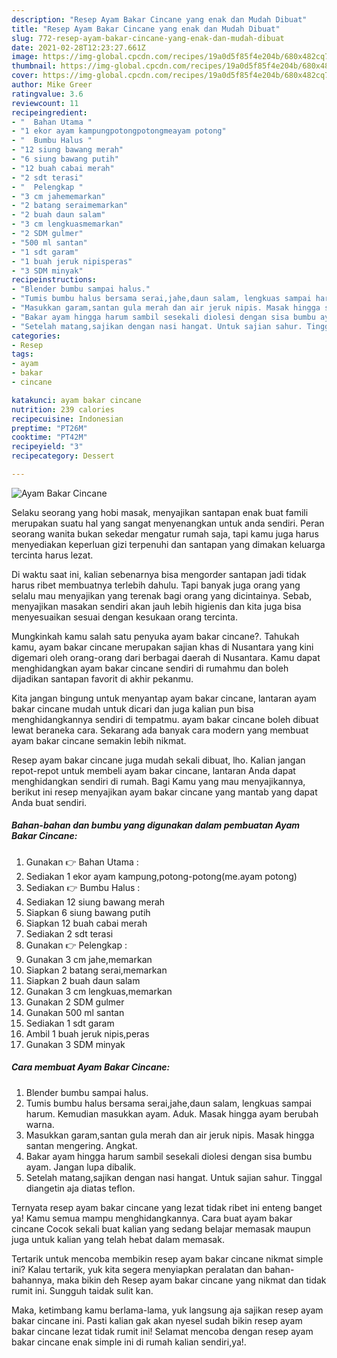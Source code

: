 ```yaml
---
description: "Resep Ayam Bakar Cincane yang enak dan Mudah Dibuat"
title: "Resep Ayam Bakar Cincane yang enak dan Mudah Dibuat"
slug: 772-resep-ayam-bakar-cincane-yang-enak-dan-mudah-dibuat
date: 2021-02-28T12:23:27.661Z
image: https://img-global.cpcdn.com/recipes/19a0d5f85f4e204b/680x482cq70/ayam-bakar-cincane-foto-resep-utama.jpg
thumbnail: https://img-global.cpcdn.com/recipes/19a0d5f85f4e204b/680x482cq70/ayam-bakar-cincane-foto-resep-utama.jpg
cover: https://img-global.cpcdn.com/recipes/19a0d5f85f4e204b/680x482cq70/ayam-bakar-cincane-foto-resep-utama.jpg
author: Mike Greer
ratingvalue: 3.6
reviewcount: 11
recipeingredient:
- "  Bahan Utama "
- "1 ekor ayam kampungpotongpotongmeayam potong"
- "  Bumbu Halus "
- "12 siung bawang merah"
- "6 siung bawang putih"
- "12 buah cabai merah"
- "2 sdt terasi"
- "  Pelengkap "
- "3 cm jahememarkan"
- "2 batang seraimemarkan"
- "2 buah daun salam"
- "3 cm lengkuasmemarkan"
- "2 SDM gulmer"
- "500 ml santan"
- "1 sdt garam"
- "1 buah jeruk nipisperas"
- "3 SDM minyak"
recipeinstructions:
- "Blender bumbu sampai halus."
- "Tumis bumbu halus bersama serai,jahe,daun salam, lengkuas sampai harum. Kemudian masukkan ayam. Aduk. Masak hingga ayam berubah warna."
- "Masukkan garam,santan gula merah dan air jeruk nipis. Masak hingga santan mengering. Angkat."
- "Bakar ayam hingga harum sambil sesekali diolesi dengan sisa bumbu ayam. Jangan lupa dibalik."
- "Setelah matang,sajikan dengan nasi hangat. Untuk sajian sahur. Tinggal diangetin aja diatas teflon."
categories:
- Resep
tags:
- ayam
- bakar
- cincane

katakunci: ayam bakar cincane 
nutrition: 239 calories
recipecuisine: Indonesian
preptime: "PT26M"
cooktime: "PT42M"
recipeyield: "3"
recipecategory: Dessert

---
```



![Ayam Bakar Cincane](https://img-global.cpcdn.com/recipes/19a0d5f85f4e204b/680x482cq70/ayam-bakar-cincane-foto-resep-utama.jpg)

Selaku seorang yang hobi masak, menyajikan santapan enak buat famili merupakan suatu hal yang sangat menyenangkan untuk anda sendiri. Peran seorang  wanita bukan sekedar mengatur rumah saja, tapi kamu juga harus menyediakan keperluan gizi terpenuhi dan santapan yang dimakan keluarga tercinta harus lezat.

Di waktu  saat ini, kalian sebenarnya bisa mengorder santapan jadi tidak harus ribet membuatnya terlebih dahulu. Tapi banyak juga orang yang selalu mau menyajikan yang terenak bagi orang yang dicintainya. Sebab, menyajikan masakan sendiri akan jauh lebih higienis dan kita juga bisa menyesuaikan sesuai dengan kesukaan orang tercinta. 



Mungkinkah kamu salah satu penyuka ayam bakar cincane?. Tahukah kamu, ayam bakar cincane merupakan sajian khas di Nusantara yang kini digemari oleh orang-orang dari berbagai daerah di Nusantara. Kamu dapat menghidangkan ayam bakar cincane sendiri di rumahmu dan boleh dijadikan santapan favorit di akhir pekanmu.

Kita jangan bingung untuk menyantap ayam bakar cincane, lantaran ayam bakar cincane mudah untuk dicari dan juga kalian pun bisa menghidangkannya sendiri di tempatmu. ayam bakar cincane boleh dibuat lewat beraneka cara. Sekarang ada banyak cara modern yang membuat ayam bakar cincane semakin lebih nikmat.

Resep ayam bakar cincane juga mudah sekali dibuat, lho. Kalian jangan repot-repot untuk membeli ayam bakar cincane, lantaran Anda dapat menghidangkan sendiri di rumah. Bagi Kamu yang mau menyajikannya, berikut ini resep menyajikan ayam bakar cincane yang mantab yang dapat Anda buat sendiri.

<!--inarticleads1-->

##### Bahan-bahan dan bumbu yang digunakan dalam pembuatan Ayam Bakar Cincane:

1. Gunakan  👉 Bahan Utama :
1. Sediakan 1 ekor ayam kampung,potong-potong(me.ayam potong)
1. Sediakan  👉 Bumbu Halus :
1. Sediakan 12 siung bawang merah
1. Siapkan 6 siung bawang putih
1. Siapkan 12 buah cabai merah
1. Sediakan 2 sdt terasi
1. Gunakan  👉 Pelengkap :
1. Gunakan 3 cm jahe,memarkan
1. Siapkan 2 batang serai,memarkan
1. Siapkan 2 buah daun salam
1. Gunakan 3 cm lengkuas,memarkan
1. Gunakan 2 SDM gulmer
1. Gunakan 500 ml santan
1. Sediakan 1 sdt garam
1. Ambil 1 buah jeruk nipis,peras
1. Gunakan 3 SDM minyak




<!--inarticleads2-->

##### Cara membuat Ayam Bakar Cincane:

1. Blender bumbu sampai halus.
1. Tumis bumbu halus bersama serai,jahe,daun salam, lengkuas sampai harum. Kemudian masukkan ayam. Aduk. Masak hingga ayam berubah warna.
1. Masukkan garam,santan gula merah dan air jeruk nipis. Masak hingga santan mengering. Angkat.
1. Bakar ayam hingga harum sambil sesekali diolesi dengan sisa bumbu ayam. Jangan lupa dibalik.
1. Setelah matang,sajikan dengan nasi hangat. Untuk sajian sahur. Tinggal diangetin aja diatas teflon.




Ternyata resep ayam bakar cincane yang lezat tidak ribet ini enteng banget ya! Kamu semua mampu menghidangkannya. Cara buat ayam bakar cincane Cocok sekali buat kalian yang sedang belajar memasak maupun juga untuk kalian yang telah hebat dalam memasak.

Tertarik untuk mencoba membikin resep ayam bakar cincane nikmat simple ini? Kalau tertarik, yuk kita segera menyiapkan peralatan dan bahan-bahannya, maka bikin deh Resep ayam bakar cincane yang nikmat dan tidak rumit ini. Sungguh taidak sulit kan. 

Maka, ketimbang kamu berlama-lama, yuk langsung aja sajikan resep ayam bakar cincane ini. Pasti kalian gak akan nyesel sudah bikin resep ayam bakar cincane lezat tidak rumit ini! Selamat mencoba dengan resep ayam bakar cincane enak simple ini di rumah kalian sendiri,ya!.

